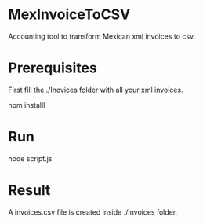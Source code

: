 # MexInvoiceToCSV
Accounting tool to transform Mexican xml invoices to csv.

# Prerequisites
First fill the ./Inovices folder with all your xml invoices.

npm installl

# Run
node script.js

# Result
A invoices.csv file is created inside ./Invoices folder.